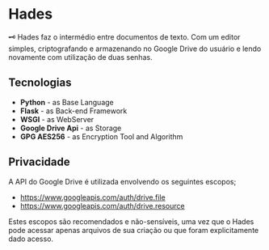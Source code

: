 # Hades
🗝 Hades faz o intermédio entre documentos de texto. Com um editor simples, criptografando e armazenando no Google Drive do usuário e lendo novamente com utilização de duas senhas.

## Tecnologias

- **Python** - as Base Language
- **Flask** - as Back-end Framework
- **WSGI** - as WebServer
- **Google Drive Api** - as Storage
- **GPG AES256** - as Encryption Tool and Algorithm

## Privacidade

A API do Google Drive é utilizada envolvendo os seguintes escopos;

- https://www.googleapis.com/auth/drive.file
- https://www.googleapis.com/auth/drive.resource

Estes escopos são recomendados e não-sensíveis, uma vez que o Hades pode acessar apenas arquivos de sua criação ou que foram explicitamente dado acesso.
